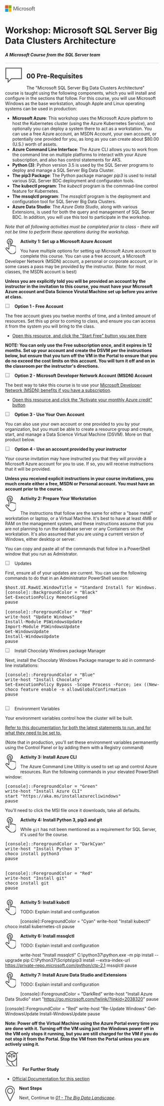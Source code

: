 ![](../graphics/microsoftlogo.png)

# Workshop: Microsoft SQL Server Big Data Clusters Architecture

#### <i>A Microsoft Course from the SQL Server team</i>

<p style="border-bottom: 1px solid lightgrey;"></p>

<img style="float: left; margin: 0px 15px 15px 0px;" src="../graphics/textbubble.png"> <h2>00 Pre-Requisites</h2>

The "Microsoft SQL Server Big Data Clusters Architecture" course is taught using the following components, which you will install and configure in the sections that follow. For this course, you will use Microsoft Windows as the base workstation, altough Apple and Linux operating systems can be used in production:

- **Microsoft Azure**: This workshop uses the Microsoft Azure platform to host the Kubernetes cluster (using the Azure Kubernetes Service), and optionally you can deploy a system there to act as a workstation. You can use a free Azure account, an MSDN Account, your own account, or potentially one provided for you, as long as you can create about $80.00 (U.S.) worth of assets.
- **Azure Command Line Interface**: The Azure CLI allows you to work from the command line on multiple platforms to interact with your Azure subscription, and also has control statements for AKS.
- **Python (3)**: Python version 3.5 is used by the SQL Server programs to deploy and manage a SQL Server Big Data Cluster.
- **The pip3 Package**: The Python package manager *pip3* is used to install various SQL Server BDC deployment and configuraton tools. 
- **The kubectl program**: The *kubectl* program is the commnad-line control feature for Kubernetes.
- **The mssqlctl program**: The *mssqlctl* program is the deployment and configuration tool for SQL Server Big Data Clusters.
- **Azure Data Studio**: The *Azure Data Studio*, along with various Extensions, is used for both the query and management of SQL Server BDC. In addition, you will use this tool to participate in the workshop.

*Note that all following activities must be completed prior to class - there will not be time to perform these operations during the workshop.*

<p><img style="float: left; margin: 0px 15px 15px 0px;" src="../graphics/point1.png"><b>Activity 1: Set up a Microsoft Azure Account</b></p>

You have multiple options for setting up Microsoft Azure account to complete this course. You can use a free account, a Microsoft Developer Network (MSDN) account, a personal or corporate account, or in some cases a pass may be provided by the instructor. (Note: for most classes, the MSDN account is best)

**Unless you are explicitly told you will be provided an account by the instructor in the invitation to this course, you must have your Microsoft Azure account and Data Science Virutal Machine set up before you arrive at class.**

<p><img style="float: left; margin: 0px 15px 15px 0px;" src="../graphics/checkbox.png"><b>Option 1 - Free Account</b></p>

The free account gives you twelve months of time, and a limited amount of resources. Set this up prior to coming to class, and ensure you can access it from the system you will bring to the class.

- [Open this resource, and click the "Start Free" button you see there](https://azure.microsoft.com/en-us/free/)

**NOTE: You can only use the Free subscription once, and it expires in 12 months. Set up your account and create the DSVM per the instructions below, but ensure that you turn off the VM in the Portal to ensure that you do no exceed the cost limits on this account. You will turn it off and on in the classroom per the instructor's directions.**

<p><img style="float: left; margin: 0px 15px 15px 0px;" src="../graphics/checkbox.png"><b>Option 2 - Microsoft Developer Network Account (MSDN) Account</b></p>

The best way to take this course is to use your [Microsoft Developer Network (MSDN) benefits if you have a subscription](https://marketplace.visualstudio.com/subscriptions).

- [Open this resource and click the "Activate your monthly Azure credit" button](https://azure.microsoft.com/en-us/pricing/member-offers/credit-for-visual-studio-subscribers/)

<p><img style="float: left; margin: 0px 15px 15px 0px;" src="../graphics/checkbox.png"><b>Option 3 - Use Your Own Account</b></p>

You can also use your own account or one provided to you by your organization, but you must be able to create a resource group and create, start, and manage a Data Science Virtual Machine (DSVM). More on that product below.

<p><img style="float: left; margin: 0px 15px 15px 0px;" src="../graphics/checkbox.png"><b>Option 4 - Use an account provided by your instructor</b></p>

Your course invitation may have instructed you that they will provide a Microsoft Azure account for you to use. If so, you will receive instructions that it will be provided.

**Unless you received explicit instructions in your course invitations, you much create either a free, MSDN or Personal account. You must have an account prior to the course.**

<p><img style="float: left; margin: 0px 15px 15px 0px;" src="../graphics/point1.png"><b>Activity 2: Prepare Your Workstation</b></p>
<br>
The instructions that follow are the same for either a "base metal" workstation or laptop, or a Virtual Machine. It's best to have at least 4MB or RAM on the management system, and these instructions assume that you are not planning to run the database server or any Containers on the workstation. It's also assumed that you are using a current version of Windows, either desktop or server.

You can copy and paste all of the commands that follow in a PowerShell window that you run as Admistrator. 

<p><img style="float: left; margin: 0px 15px 15px 0px;" src="../graphics/checkbox.png">Updates<p>

First, ensure all of your updates are current. You can use the following commands to do that in an Administrator PowerShell session:

<pre>
$host.UI.RawUI.WindowTitle = "Standard Install for Windows. Classroom or test system only - use at your own risk!"
[console]::BackgroundColor = "Black"
Set-ExecutionPolicy RemoteSigned
pause

[console]::ForegroundColor = "Red"
write-host "Update Windows"
Install-Module PSWindowsUpdate
Import-Module PSWindowsUpdate
Get-WindowsUpdate
Install-WindowsUpdate
pause
</pre>

<p><img style="float: left; margin: 0px 15px 15px 0px;" src="../graphics/checkbox.png">Install Chocolaty Windows package Manager</p>

Next, install the Chocolaty Windows Package manager to aid in command-line installations:

<pre>
[console]::ForegroundColor = "Blue"
write-host "Install Chocolaty" 
Set-ExecutionPolicy Bypass -Scope Process -Force; iex ((New-Object System.Net.WebClient).DownloadString('https://chocolatey.org/install.ps1'))
choco feature enable -n allowGlobalConfirmation
pause

</pre>

<p><img style="float: left; margin: 0px 15px 15px 0px;" src="../graphics/checkbox.png">Environment Variables</p>

Your environment variables control how the cluster will be built. 
<p><a href="https://docs.microsoft.com/en-us/sql/big-data-cluster/quickstart-big-data-cluster-deploy?view=sqlallproducts-allversions#define-environment-variables" target="_blank">Refer to this documentation for both the latest statements to run, and for what they need to be set to.</a></p>

(Note that in production, you'll set these environment variables permanently using the Control Panel or by adding them with a Registry command)

<p><img style="float: left; margin: 0px 15px 15px 0px;" src="../graphics/point1.png"><b>Activity 3: Install Azure CLI</b></p>

The Azure Command Line Utility is used to set up and control Azure resources. Run the following commands in your elevated PowerShell window:

<pre>
[console]::ForegroundColor = "Green"
write-host "Install Azure CLI"
start "https://aka.ms/installazurecliwindows"
pause 
</pre>

You'll need to click the MSI file once it downloads, take all defaults. 

<p><img style="float: left; margin: 0px 15px 15px 0px;" src="../graphics/point1.png"><b>Activity 4: Install Python 3, pip3 and git</b></p>

While `git` has not been mentioned as a requirement for SQL Server, it's used for the course. 

<pre>
[console]::ForegroundColor = "DarkCyan"
write-host "Install Python 3"
choco install python3 
pause


[console]::ForegroundColor = "Red"
write-host "Install git"
choco install git
pause 

</pre>

<p><img style="float: left; margin: 0px 15px 15px 0px;" src="../graphics/point1.png"><b>Activity 5: Install kubctl</b></p>

TODO: Explain install and configuration

[console]::ForegroundColor = "Cyan"
write-host "Install kubectl"
choco install kubernetes-cli 
pause

<p><img style="float: left; margin: 0px 15px 15px 0px;" src="../graphics/point1.png"><b>Activity 6: Install mssqlctl</b></p>

TODO: Explain install and configuration

write-host "Install mssqlctl"
C:\python37\python.exe -m pip install --upgrade pip
C:\Python37\Scripts\pip3 install --extra-index-url https://private-repo.microsoft.com/python/ctp-2.1 mssqlctl 
pause

<p><img style="float: left; margin: 0px 15px 15px 0px;" src="../graphics/point1.png"><b>Activity 7: Install Azure Data Studio and Extensions</b></p>

TODO: Explain install and configuration

[console]::ForegroundColor = "DarkRed"
write-host "Install Azure Data Studio" 
start "https://go.microsoft.com/fwlink/?linkid=2038320"
pause
		
[console]::ForegroundColor = "Red"
write-host "Re-Update Windows"
Get-WindowsUpdate
Install-WindowsUpdate
pause

**Note: Power off the Virtual Machine using the Azure Portal every time you are done with it. Turning off the VM using just the Windows power off in the VM only stops it running, but you are still charged for the VM if you do not stop it from the Portal. Stop the VM from the Portal unless you are actively using it.**

<p><img style="margin: 0px 15px 15px 0px;" src="../graphics/owl.png"><b>For Further Study</b></p>
<ul>
    <li><a href="https://docs.microsoft.com/en-us/sql/big-data-cluster/quickstart-big-data-cluster-deploy?view=sqlallproducts-allversions" target="_blank">Official Documentation for this section</a></li>
</ul>

<p><img style="float: left; margin: 0px 15px 15px 0px;" src="../graphics/geopin.png"><b >Next Steps</b></p>

Next, Continue to <a href="01%20-%20The%20Big%20Data%20Landscape.md" target="_blank"><i> 01 - The Big Data Landscape</i></a>.
